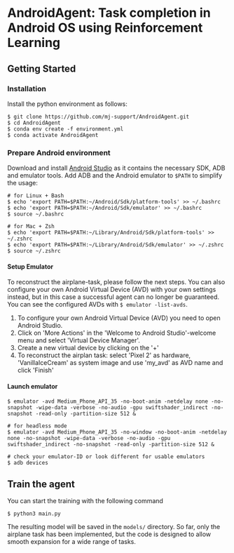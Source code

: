 # AndroidAgent: Task completion in Android OS using Reinforcement Learning

## Getting Started

### Installation

Install the python environment as follows:

```shell
$ git clone https://github.com/mj-support/AndroidAgent.git
$ cd AndroidAgent
$ conda env create -f environment.yml
$ conda activate AndroidAgent
```

### Prepare Android environment

Download and install [Android Studio](https://developer.android.com/studio) as it contains the necessary SDK, ADB and emulator tools. Add ADB and the Android emulator to ```$PATH``` to simplify the usage:

```shell
# for Linux + Bash
$ echo 'export PATH=$PATH:~/Android/Sdk/platform-tools' >> ~/.bashrc
$ echo 'export PATH=$PATH:~/Android/Sdk/emulator' >> ~/.bashrc
$ source ~/.bashrc

# for Mac + Zsh
$ echo 'export PATH=$PATH:~/Library/Android/Sdk/platform-tools' >> ~/.zshrc
$ echo 'export PATH=$PATH:~/Library/Android/Sdk/emulator' >> ~/.zshrc
$ source ~/.zshrc
```

#### Setup Emulator

To reconstruct the airplane-task, please follow the next steps. You can also configure your own Android Virtual Device (AVD) with your own settings instead, but in this case a successful agent can no longer be guaranteed. You can see the configured AVDs with ```$ emulator -list-avds```.

1. To configure your own Android Virtual Device (AVD) you need to open Android Studio.
2. Click on 'More Actions' in the 'Welcome to Android Studio'-welcome menu and select 'Virtual Device Manager'.
3. Create a new virtual device by clicking on the '+'
4. To reconstruct the airplan task: select 'Pixel 2' as hardware, 'VanillaIceCream' as system image and use 'my_avd' as AVD name and click 'Finish'

#### Launch emulator

```shell
$ emulator -avd Medium_Phone_API_35 -no-boot-anim -netdelay none -no-snapshot -wipe-data -verbose -no-audio -gpu swiftshader_indirect -no-snapshot -read-only -partition-size 512 &

# for headless mode
$ emulator -avd Medium_Phone_API_35 -no-window -no-boot-anim -netdelay none -no-snapshot -wipe-data -verbose -no-audio -gpu swiftshader_indirect -no-snapshot -read-only -partition-size 512 &

# check your emulator-ID or look different for usable emulators 
$ adb devices
```

## Train the agent
You can start the training with the following command
```shell
$ python3 main.py
```
The resulting model will be saved in the ```models/``` directory. 
So far, only the airplane task has been implemented, but the code is designed to allow smooth expansion for a wide range of tasks.
